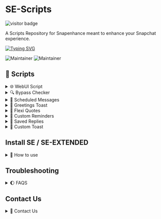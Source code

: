 # SE-Scripts

![visitor badge](https://visitor-badge.laobi.icu/badge?page_id=SE-Scripts.visitor-badge&right_text=My%20Page%20Visitors)

A Scripts Repository for Snapenhance meant to enhance your Snapchat experience.

[![Typing SVG](https://readme-typing-svg.demolab.com?font=Fira+Code&weight=700&duration=2500&pause=500&color=A9F75A&center=true&vCenter=true&width=435&lines=HI+THERE+%F0%9F%91%8B%F0%9F%8F%BB!;WELCOME+TO+SE-SCRIPTS+%E2%9C%A8;CREATED+BY+ΞTΞRNAL+%E2%9C%A8;CO-SUPPORTED+BY+BEING+ZAIN+%E2%9C%A8)](https://git.io/typing-svg)

![Maintainer](https://img.shields.io/badge/Creator-ΞTΞRNAL-black) ![Maintainer](https://img.shields.io/badge/Collabrator-Being_Zain-black)

## 📖 Scripts

<details closed>
<summary>🌐 WebUI Script </summary>

- **Name:** webui_script
- **Version:** 1.2  
- **Last Updated:** July 22, 2025  
- **Author:** ΞTΞRNAL & bocajthomas
- **Description:** This script displays a WebUI in Snapchat which allows you to play Games, read News, listen to the Radio, etc.

## 📌 Features

- Play games  
- Read news  
- Listen to Radio

## 🔽 Download

To download the latest version of the script, choose one of the following options:

1. **Import from URL:**

   Copy & paste this URL in your script loader or environment:  
   [Press & Hold to Copy URL](https://raw.githubusercontent.com/particle-box/SE-Scripts/refs/heads/main/scripts/webui_script.js)

2. **Download from GitHub:**

   Click below to download the `WebUI` script directly from GitHub:  
   [Download WebUI](https://github.com/particle-box/SE-Scripts/blob/main/scripts%2Fwebui_script.js)

## 📸 Screenshots

<p align="center">
  <img src="scripts/screenshots/webui_1.jpg" width="45%" style="margin-right:10px;" />
  <img src="scripts/screenshots/webui_2.jpg" width="45%" />
</p>

</details>

<details closed>
<summary> 🔍 Bypass Checker </summary>

- **Name:** bypass_checker  
- **Version:** 1.6  
- **Last Updated:** July 17, 2025  
- **Author:**  ΞTΞRNAL
- **Description:** A script which detects if the bypass that has been implemented is working on newer versions of Snapchat

## 📌 Features

- `Detects if the Bypass is working`
- `Notifies the user through toast messages`

## ⬇️ Download

To download the latest version of the script, choose one of the following options:

1. **Import from URL:**

   Copy & paste this URL in your script loader or environment:

   [Press & Hold to Copy URL](https://raw.githubusercontent.com/particle-box/SE-Scripts/main/scripts/bypass_checker.js)

2. **Download from GitHub:**

   Click below to download the `Bypass Checker` script directly from GitHub:

   [Download Bypass Checker](https://github.com/particle-box/SE-Scripts/blob/main/scripts/bypass_checker.js).

## 🖼️ Screenshots

<p align="center">
  <img src="scripts/screenshots/bypass_checker_1.jpg" width="45%" style="margin-right:10px;" />
  <img src="scripts/screenshots/bypass_checker_2.jpg" width="45%" />
</p>

</details>

<details closed>
<summary> 📩 Scheduled Messages </summary>

- **Name:** scheduled_messages
- **Version:** 2.8
- **Last Updated:** April 15, 2025
- **Author:** ΞTΞRNAL
- **Credits:** rhunk & bocajthomas
- **Requirements:** Only works on SE versions released after 20/08/24
- **Description:** A Script That Allows For Scheduling Messages. Please don't remove Snapchat from the background when your message is scheduled.

## Features

- `Quick Schedule Option`
- `Custom Scheduling`
- `Translations`
- `Recuring Schedule`

## Download 

To download the latest version of the script, choose one of the following options:

1. **Import from URL:**

   Copy & paste this url in the `Import from URL` button in the scripts tab.

   [Press & Hold to Copy URL](https://raw.githubusercontent.com/particle-box/SE-Scripts/main/scripts/scheduled_messages.js)

2. **Download from GitHub:**

   Click the link below to download `Scheduled Messages` directly from GitHub:

   [Download Scheduled Messages](https://github.com/particle-box/SE-Scripts/blob/main/scripts/scheduled_messages.js)
  
## Screenshots

  <p align="center">
  <img src="scripts/screenshots/scheduled_messages_1.jpg" width="45%" style="margin-right:10px;" />
  <img src="scripts/screenshots/scheduled_messages_2.jpg" width="45%" />
  </p>

</details>

<details closed>
<summary> 🌸 Greetings Toast </summary>

- **Name:** greetings_toast
- **Version:** 3.2
- **Last Updated:** April 15, 2025
- **Author:** ΞTΞRNAL
- **Description:** A Script that shows a greetings toast on the startup of Snapchat.

## Features 

- `Dynamic Greetings`
- `User Input`
- `Diverse Greeting Presets`
- `Test Functionality`
- `Input Validation`

## Download 

To download the latest version of the script, choose one of the following options:

1. **Import from URL:**

   Copy & paste this url in the `Import from URL` button in the scripts tab.

   [Press & Hold to Copy URL](https://raw.githubusercontent.com/particle-box/SE-Scripts/main/scripts/greetings_toast.js)

2. **Download from GitHub:**

   Click the link below to download `Greetings Toast` directly from GitHub:

   [Download Greetings Toast](https://github.com/particle-box/SE-Scripts/blob/main/scripts/greetings_toast.js)

</details>

<details closed>
<summary> 🌙 Flexi Quotes </summary>

- **Name:** flexi_quotes
- **Version:** 5.2
- **Last Updated:** April 15, 2025
- **Author:** ΞTΞRNAL & bocajthomas
- **Description:** A Script that shows a random motivation quote dialog on the startup of Snapchat.

## Features 

- `Extensive Quote Collection`
- `Dual Display`
- `Customizable font & Color`
- `Customizable Display Mode`
- `Hex Code Testing`
- `Motivate Your Friends`

## Download

To download the latest version of the script, choose one of the following options:

1. **Import from URL:**

   Copy & paste this url in the `Import from URL` button in the scripts tab.

   [Press & Hold to Copy URL](https://raw.githubusercontent.com/particle-box/SE-Scripts/main/scripts/flexi_quotes.js)

2. **Download from GitHub:**

   Click the link below to download `Flexi Quotes` directly from GitHub:

   [Download Flexi Quotes](https://github.com/particle-box/SE-Scripts/blob/main/scripts/flexi_quotes.js)

## Screenshots
  
  <p align="center">
  <img src="scripts/screenshots/flexi_quotes_1.jpeg" width="45%" style="margin-right:10px;" />
  <img src="scripts/screenshots/flexi_quotes_2.jpeg" width="45%" />
</p>

</details>

<details closed>
<summary> 🥹 Custom Reminders</summary>

 **Name:** custom_reminders
- **Version:** 1.2
- **Last Updated:** April 15, 2025
- **Author:** ΞTΞRNAL
- **Description:** A Script that shows custom reminders with countdowns based on specified dates.

## Features 

- `Custom Message Input`
- `Dynamic Countdown Messages`
- `Testing Functionality`
- `Input Validation Checks`

## Download 

To download the latest version of the script, choose one of the following options:

1. **Import from URL:**

   Copy & paste this url in the `Import from URL` button in the scripts tab.

   [Press & Hold to Copy URL](https://raw.githubusercontent.com/particle-box/SE-Scripts/main/scripts/custom_reminders.js)

2. **Download from GitHub:**

   Click the link below to download `Custom Reminders` directly from GitHub:

   [Download Custom Reminders](https://github.com/particle-box/SE-Scripts/blob/main/scripts/custom_reminders.js)

## Screenshots
 
  <p align="center">
  <img src="scripts/screenshots/custom_reminders_1.jpg" width="45%" style="margin-right:10px;" />
  <img src="scripts/screenshots/custom_reminders_2.jpg" width="45%" />
</p>

</details>

<details closed>
<summary> 🪷 Saved Replies </summary>
  
- **Name:** saved_replies
- **Version:** 1.6
- **Last Updated:** April 15, 2025
- **Author:** ΞTΞRNAL
- **Description:** A Script That Allows Users to Save and Send Custom Replies


## Features 

- `Saved Replies Functionality`
- `View Saved Replies`
- `Direct Action On Saved Replies`
- `Persistence Of Saved Replies`
- `User Interface Enhancements`
 
## Download 

To download the latest version of the script, choose one of the following options:

1. **Import from URL:**

   Copy & paste this url in the `Import from URL` button in the scripts tab.

   [Press & Hold to Copy URL](https://raw.githubusercontent.com/particle-box/SE-Scripts/main/scripts/saved_replies.js)
   
2. **Download from GitHub:**

   Click the link below to download `Saved Replies` directly from GitHub:

   [Download Saved Replies](https://github.com/particle-box/SE-Scripts/blob/main/scripts/saved_replies.js)
  
## Screenshots
  
  <p align="center">
  <img src="scripts/screenshots/saved_replies_1.jpg" width="45%" style="margin-right:10px;" />
  <img src="scripts/screenshots/saved_replies_2.jpg" width="45%" />
</p>

</details>

<details closed>
  <summary> 🐥 Custom Toast </summary>

- **Name:** custom_toast
- **Version:** 1.6
- **Last Updated:** April 15, 2025
- **Author:** Gabriel Modz, bocajthomas & ΞTΞRNAL
- **Description:** A Script that shows a custom toast on the startup of Snapchat.

## Features 

- `Custom Message Toast`
- `Testing Functionality`

## Download 

To download the latest version of the script, choose one of the following options:

1. **Import from URL:**

   Copy & paste this url in the `Import from URL` button in the scripts tab.

   [Press & Hold to Copy URL](https://raw.githubusercontent.com/particle-box/SE-Scripts/main/scripts/custom_toast.js)
   
2. **Download from GitHub:**

   Click the link below to download `Custom Toast` directly from GitHub:

   [Download Custom Toast](https://github.com/particle-box/SE-Scripts/blob/main/scripts/custom_toast.js)

## Screenshots

  <p align="center">
  <img src="scripts/screenshots/custom_toast_1.jpg" width="45%" style="margin-right:10px;" />
  <img src="scripts/screenshots/custom_toast_2.jpg" width="45%" />
</p>

</details>

## Install SE / SE-EXTENDED 

<details closed>
  <summary> 🦋 How to use </summary>
  
Follow these steps to install and use the script:

1. **Download & Install Snapenhance/SE Extended:**

   *Ignore this step if you already have Snapenhance/SE Extended installed.*

   Click on this link for furthur instructions on how to install `Snapenhance`:
   
   [Installation Guide](https://hypernotepad.com/n/ec03baa34f4665df)

                                      OR

   Click on this link for furthur instructions on how to install `SE Extended`:
   
   [Installation Guide](https://github.com/bocajthomas/SE-Extended/wiki/Installation-Guide)

3. **Download the Script(Follow either of the two methods):**

   - **Download from GitHub:**
     - The link will open the script file on GitHub.
     - Click on the three dots icon on the top right corner & then click on the "Download" button.

   - **Import from URL:**
     - Copy the url by pressing and holding it and then paste it in the `Import from URL` button in the Scripts tab of SE/SE Extended.
       
4. **Installation:**
   *Ignore this step if you have followed the `Import from URL` Method*
   - Copy the script to your Scripts folder.

5. **Enable the Script:**

   - Open SE/SE Extended.
   - Navigate to the 'Scripts' section and enable the script.

6. **Configuration:**

   - Go to the script settings to customize options like custom toast, username, date of birth, etc.

   </details>

## Troubleshooting

   <details closed>
  <summary> 🌔 FAQS </summary>

- **Failed to Import Script!**
  - You have to first give SE access to your Scripts Folder.(To do this, head over to the Scripts Tab in SE/SE Extended)
 
- **SE/SE Extended crashes when I import the script/When I open the `Scripts` Tab!!**
  - This is due to duplicate scripts existing in your scripts folder. Head over to your File Manager and navigate to your Scripts Folder and Delete all the duplicate scripts.
 
- **Tapping on Import From URL Button Does Nothing!**
  - Please follow the `Download from GitHub` method.

- **Script Not Working:**
  - Ensure the script is placed in the correct folder.
  - Check if the script is enabled in SE/SE Extended.

- **Toasts not showing up sometimes**
  - Scripts like custom_toast.js, greetings_toast.js, etc which are based on toasts require Snapchat to be closed completely then opened. If you have just pressed the home button to exit Snapchat and reopened Snapchat again, the toast might not show up. You also need to clear Snapchat from the recents menu or exit it properly in order for the toast to show up.

 </details>

## Contact Us

<details closed>
<summary> 💭 Contact Us </summary>
If you encounter any issues with these script, feel free to contact me : https://t.me/particle_box
If you have any suggestions PM me right here, https://t.me/za1n_al1

</details>
